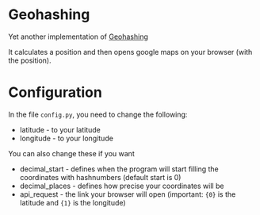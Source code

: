 # Geohashing
Yet another implementation of [Geohashing](https://geohashing.site/geohashing/Main_Page)

It calculates a position and then opens google maps on your browser (with the position).

# Configuration
In the file  `config.py`, you need to change the following:
 * latitude - to your latitude
 * longitude - to your longitude

You can also change these if you want
 * decimal_start - defines when the program will start filling the coordinates with hashnumbers (default start is 0)
 * decimal_places - defines how precise your coordinates will be
 * api_request - the link your browser will open (important: `{0}` is the latitude and `{1}` is the longitude)
